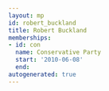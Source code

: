 ```yaml
---
layout: mp
id: robert_buckland
title: Robert Buckland
memberships:
- id: con
  name: Conservative Party
  start: '2010-06-08'
  end: 
autogenerated: true
---
```

